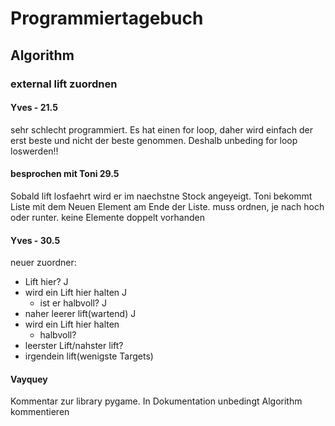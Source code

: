 # Programmiertagebuch
## Algorithm
### external lift zuordnen
#### Yves - 21.5
sehr schlecht programmiert. Es hat einen for loop, daher wird einfach der erst beste und nicht der beste genommen. Deshalb unbeding for loop loswerden!!

#### besprochen mit Toni 29.5
Sobald lift losfaehrt wird er im naechstne Stock angeyeigt.
Toni bekommt Liste mit dem Neuen Element am Ende der Liste.
muss ordnen, je nach hoch oder runter.
keine Elemente doppelt vorhanden

#### Yves - 30.5
neuer zuordner:
- Lift hier? J
- wird ein Lift hier halten J
    - ist er halbvoll? J
- naher leerer lift(wartend) J
- wird ein Lift hier halten
    - halbvoll?
- leerster Lift/nahster lift?
- irgendein lift(wenigste Targets)

#### Vayquey
Kommentar zur library pygame.
In Dokumentation unbedingt Algorithm kommentieren


